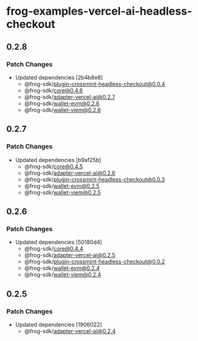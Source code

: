 # frog-examples-vercel-ai-headless-checkout

## 0.2.8

### Patch Changes

- Updated dependencies [2b4b8e8]
  - @frog-sdk/plugin-crossmint-headless-checkout@0.0.4
  - @frog-sdk/core@0.4.6
  - @frog-sdk/adapter-vercel-ai@0.2.7
  - @frog-sdk/wallet-evm@0.2.6
  - @frog-sdk/wallet-viem@0.2.6

## 0.2.7

### Patch Changes

- Updated dependencies [b9af25b]
  - @frog-sdk/core@0.4.5
  - @frog-sdk/adapter-vercel-ai@0.2.6
  - @frog-sdk/plugin-crossmint-headless-checkout@0.0.3
  - @frog-sdk/wallet-evm@0.2.5
  - @frog-sdk/wallet-viem@0.2.5

## 0.2.6

### Patch Changes

- Updated dependencies [50180d4]
  - @frog-sdk/core@0.4.4
  - @frog-sdk/adapter-vercel-ai@0.2.5
  - @frog-sdk/plugin-crossmint-headless-checkout@0.0.2
  - @frog-sdk/wallet-evm@0.2.4
  - @frog-sdk/wallet-viem@0.2.4

## 0.2.5

### Patch Changes

- Updated dependencies [1906022]
  - @frog-sdk/adapter-vercel-ai@0.2.4
